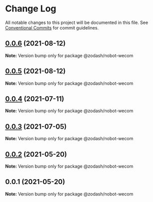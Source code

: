 # Change Log

All notable changes to this project will be documented in this file.
See [Conventional Commits](https://conventionalcommits.org) for commit guidelines.

## [0.0.6](https://github.com/zcorky/zodash/compare/@zodash/nobot-wecom@0.0.5...@zodash/nobot-wecom@0.0.6) (2021-08-12)

**Note:** Version bump only for package @zodash/nobot-wecom





## [0.0.5](https://github.com/zcorky/zodash/compare/@zodash/nobot-wecom@0.0.4...@zodash/nobot-wecom@0.0.5) (2021-08-12)

**Note:** Version bump only for package @zodash/nobot-wecom





## [0.0.4](https://github.com/zcorky/zodash/compare/@zodash/nobot-wecom@0.0.3...@zodash/nobot-wecom@0.0.4) (2021-07-11)

**Note:** Version bump only for package @zodash/nobot-wecom





## [0.0.3](https://github.com/zcorky/zodash/compare/@zodash/nobot-wecom@0.0.2...@zodash/nobot-wecom@0.0.3) (2021-07-05)

**Note:** Version bump only for package @zodash/nobot-wecom





## [0.0.2](https://github.com/zcorky/zodash/compare/@zodash/nobot-wecom@0.0.1...@zodash/nobot-wecom@0.0.2) (2021-05-20)

**Note:** Version bump only for package @zodash/nobot-wecom





## 0.0.1 (2021-05-20)

**Note:** Version bump only for package @zodash/nobot-wecom
